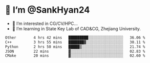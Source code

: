# 👋 I’m @SankHyan24

- 👀 I’m interested in CG/CV/HPC...
- 🌱 I’m learning in State Key Lab of CAD&CG, Zhejiang University.

<!---
SankHyan24/SankHyan24 is a ✨ special ✨ repository because its `README.md` (this file) appears on your GitHub profile.
You can click the Preview link to take a look at your changes.
--->
<!--START_SECTION:waka-->

```txt
Other        4 hrs 42 mins   █████████░░░░░░░░░░░░░░░░   36.06 %
C++          3 hrs 55 mins   ███████▓░░░░░░░░░░░░░░░░░   30.11 %
Python       2 hrs 50 mins   █████▒░░░░░░░░░░░░░░░░░░░   21.74 %
JSON         22 mins         ▓░░░░░░░░░░░░░░░░░░░░░░░░   02.83 %
CMake        20 mins         ▓░░░░░░░░░░░░░░░░░░░░░░░░   02.60 %
```

<!--END_SECTION:waka-->
